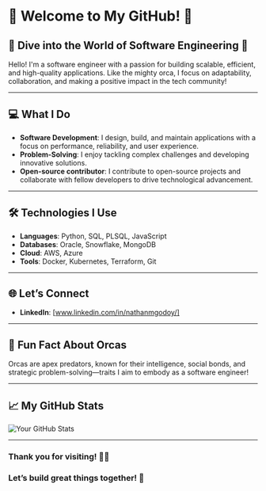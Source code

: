 # 🐋 Welcome to My GitHub! 🐋

## 🌊 Dive into the World of Software Engineering 🌊

Hello! I'm a software engineer with a passion for building scalable, efficient, and high-quality applications. 
Like the mighty orca, I focus on adaptability, collaboration, and making a positive impact in the tech community!

---

## 💻 What I Do

- **Software Development**: I design, build, and maintain applications with a focus on performance, reliability, and user experience.
- **Problem-Solving**: I enjoy tackling complex challenges and developing innovative solutions.
- **Open-source contributor**: I contribute to open-source projects and collaborate with fellow developers to drive technological advancement.

---

## 🛠️ Technologies I Use

- **Languages**: Python, SQL, PLSQL, JavaScript
- **Databases**: Oracle, Snowflake, MongoDB
- **Cloud**: AWS, Azure
- **Tools**: Docker, Kubernetes, Terraform, Git

---

## 🌐 Let’s Connect

- **LinkedIn**: [www.linkedin.com/in/nathanmgodoy/]

---

## 🐋 Fun Fact About Orcas

Orcas are apex predators, known for their intelligence, social bonds, and strategic problem-solving—traits I aim to embody as a software engineer!

---

## 📈 My GitHub Stats

![Your GitHub Stats](https://github-readme-stats.vercel.app/api?username=IcyOrca&show_icons=true&theme=radical)

---

### Thank you for visiting! 🌊🐋 
### Let’s build great things together! 🌟

